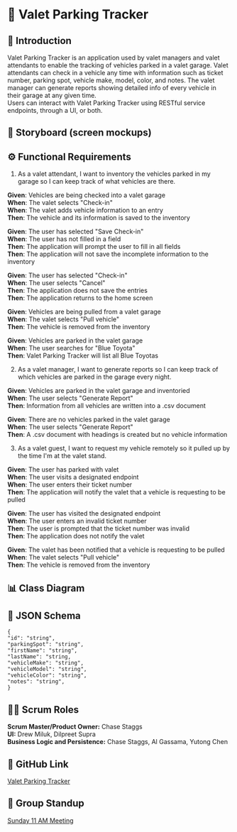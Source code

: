 # 🚗 Valet Parking Tracker

## 📝 Introduction

Valet Parking Tracker is an application used by valet managers and valet attendants to enable the tracking of vehicles parked in a valet garage. Valet attendants can check in a vehicle any time with information such as ticket number, parking spot, vehicle make, model, color, and notes. 
The valet manager can generate reports showing detailed info of every vehicle in their garage at any given time.  
Users can interact with Valet Parking Tracker using RESTful service endpoints, through a UI, or both.

## 🎨 Storyboard (screen mockups)

## ⚙️ Functional Requirements

1. As a valet attendant, I want to inventory the vehicles parked in my garage so I can keep track of what vehicles are there.

**Given**: Vehicles are being checked into a valet garage  
**When**: The valet selects "Check-in"  
**When**: The valet adds vehicle information to an entry  
**Then**: The vehicle and its information is saved to the inventory  

**Given**: The user has selected "Save Check-in"  
**When**: The user has not filled in a field  
**Then**: The application will prompt the user to fill in all fields  
**Then**: The application will not save the incomplete information to the inventory  

**Given**: The user has selected "Check-in"  
**When**: The user selects "Cancel"  
**Then**: The application does not save the entries  
**Then**: The application returns to the home screen 

**Given**: Vehicles are being pulled from a valet garage  
**When**: The valet selects "Pull vehicle"  
**Then**: The vehicle is removed from the inventory  

**Given**: Vehicles are parked in the valet garage  
**When**: The user searches for "Blue Toyota"  
**Then**: Valet Parking Tracker will list all Blue Toyotas  
 
2. As a valet manager, I want to generate reports so I can keep track of which vehicles are parked in the garage every night.  

**Given**: Vehicles are parked in the valet garage and inventoried  
**When**: The user selects "Generate Report"  
**Then**: Information from all vehicles are written into a .csv document  

**Given**: There are no vehicles parked in the valet garage  
**When**: The user selects "Generate Report"  
**Then**: A .csv document with headings is created but no vehicle information  

3. As a valet guest, I want to request my vehicle remotely so it pulled up by the time I'm at the valet stand. 

**Given**: The user has parked with valet  
**When**: The user visits a designated endpoint  
**When**: The user enters their ticket number  
**Then**: The application will notify the valet that a vehicle is requesting to be pulled  

**Given**: The user has visited the designated endpoint  
**When**: The user enters an invalid ticket number  
**Then**: The user is prompted that the ticket number was invalid  
**Then**: The application does not notify the valet  

**Given**: The valet has been notified that a vehicle is requesting to be pulled  
**When**: The valet selects "Pull vehicle"  
**Then**: The vehicle is removed from the inventory

## 📊 Class Diagram

## 🧾 JSON Schema

```
{  
"id": "string",  
"parkingSpot": "string",
"firstName": "string",
"lastName": "string,
"vehicleMake": "string",  
"vehicleModel": "string",  
"vehicleColor": "string",  
"notes": "string",  
}
```

## 🧑‍💼 Scrum Roles

**Scrum Master/Product Owner:** Chase Staggs  
**UI:** Drew Miluk, Dilpreet Supra  
**Business Logic and Persistence:**  Chase Staggs, Al Gassama, Yutong Chen  

## 🔗 GitHub Link
[Valet Parking Tracker](https://github.com/whsiq/ValetParkingTracker)  
## 📅 Group Standup
[Sunday 11 AM Meeting](https://teams.microsoft.com/l/meetup-join/19%3ameeting_MWM1ZGNjMjItNzMxMy00ODhjLTkzMTYtMmNmMWRlZmQ2M2Y4%40thread.v2/0?context=%7b%22Tid%22%3a%22f5222e6c-5fc6-48eb-8f03-73db18203b63%22%2c%22Oid%22%3a%221ebcc31f-9695-44be-8146-6f4a36582b82%22%7d)
